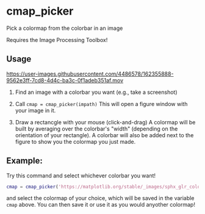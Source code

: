 # cmap_picker

Pick a colormap from the colorbar in an image

Requires the Image Processing Toolbox!

## Usage

https://user-images.githubusercontent.com/4486578/162355888-9562e3ff-7cd8-4d4c-ba3c-0f1adeb351af.mov

1. Find an image with a colorbar you want (e.g., take a screenshot)

2. Call `cmap = cmap_picker(impath)`
   This will open a figure window with your image in it.

3. Draw a rectancgle with your mouse (click-and-drag)
   A colormap will be built by averaging over the colorbar's "width"
   (depending on the orientation of your rectangle).
   A colorbar will also be added next to the figure to show you the colormap
   you just made.

## Example:

Try this command and select whichever colorbar you want!

```matlab
cmap = cmap_picker('https://matplotlib.org/stable/_images/sphx_glr_colormaps_001_2_0x.png');
```

and select the colormap of your choice, which will be saved in the variable `cmap` above. You can then save it or use it as you would anyother colormap!



